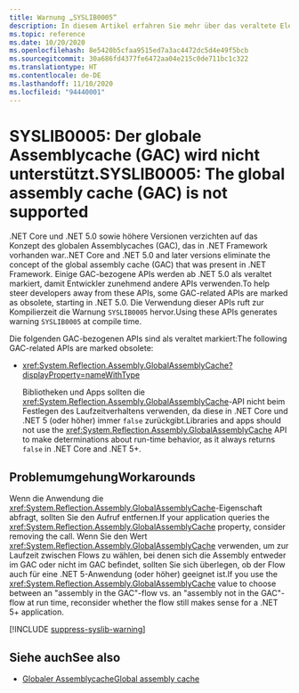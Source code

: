 ```yaml
---
title: Warnung „SYSLIB0005“
description: In diesem Artikel erfahren Sie mehr über das veraltete Element, das zur Kompilierzeit den Fehler „SYSLIB0005“ generiert.
ms.topic: reference
ms.date: 10/20/2020
ms.openlocfilehash: 8e5420b5cfaa9515ed7a3ac4472dc5d4e49f5bcb
ms.sourcegitcommit: 30a686fd4377fe6472aa04e215c0de711bc1c322
ms.translationtype: HT
ms.contentlocale: de-DE
ms.lasthandoff: 11/10/2020
ms.locfileid: "94440001"
---
```

# <a name="syslib0005-the-global-assembly-cache-gac-is-not-supported"></a><span data-ttu-id="3bd01-103">SYSLIB0005: Der globale Assemblycache (GAC) wird nicht unterstützt.</span><span class="sxs-lookup"><span data-stu-id="3bd01-103">SYSLIB0005: The global assembly cache (GAC) is not supported</span></span>

<span data-ttu-id="3bd01-104">.NET Core und .NET 5.0 sowie höhere Versionen verzichten auf das Konzept des globalen Assemblycaches (GAC), das in .NET Framework vorhanden war.</span><span class="sxs-lookup"><span data-stu-id="3bd01-104">.NET Core and .NET 5.0 and later versions eliminate the concept of the global assembly cache (GAC) that was present in .NET Framework.</span></span> <span data-ttu-id="3bd01-105">Einige GAC-bezogene APIs werden ab .NET 5.0 als veraltet markiert, damit Entwickler zunehmend andere APIs verwenden.</span><span class="sxs-lookup"><span data-stu-id="3bd01-105">To help steer developers away from these APIs, some GAC-related APIs are marked as obsolete, starting in .NET 5.0.</span></span> <span data-ttu-id="3bd01-106">Die Verwendung dieser APIs ruft zur Kompilierzeit die Warnung `SYSLIB0005` hervor.</span><span class="sxs-lookup"><span data-stu-id="3bd01-106">Using these APIs generates warning `SYSLIB0005` at compile time.</span></span>

<span data-ttu-id="3bd01-107">Die folgenden GAC-bezogenen APIs sind als veraltet markiert:</span><span class="sxs-lookup"><span data-stu-id="3bd01-107">The following GAC-related APIs are marked obsolete:</span></span>

- <xref:System.Reflection.Assembly.GlobalAssemblyCache?displayProperty=nameWithType>

  <span data-ttu-id="3bd01-108">Bibliotheken und Apps sollten die <xref:System.Reflection.Assembly.GlobalAssemblyCache>-API nicht beim Festlegen des Laufzeitverhaltens verwenden, da diese in .NET Core und .NET 5 (oder höher) immer `false` zurückgibt.</span><span class="sxs-lookup"><span data-stu-id="3bd01-108">Libraries and apps should not use the <xref:System.Reflection.Assembly.GlobalAssemblyCache> API to make determinations about run-time behavior, as it always returns `false` in .NET Core and .NET 5+.</span></span>

## <a name="workarounds"></a><span data-ttu-id="3bd01-109">Problemumgehung</span><span class="sxs-lookup"><span data-stu-id="3bd01-109">Workarounds</span></span>

<span data-ttu-id="3bd01-110">Wenn die Anwendung die <xref:System.Reflection.Assembly.GlobalAssemblyCache>-Eigenschaft abfragt, sollten Sie den Aufruf entfernen.</span><span class="sxs-lookup"><span data-stu-id="3bd01-110">If your application queries the <xref:System.Reflection.Assembly.GlobalAssemblyCache> property, consider removing the call.</span></span> <span data-ttu-id="3bd01-111">Wenn Sie den Wert <xref:System.Reflection.Assembly.GlobalAssemblyCache> verwenden, um zur Laufzeit zwischen Flows zu wählen, bei denen sich die Assembly entweder im GAC oder nicht im GAC befindet, sollten Sie sich überlegen, ob der Flow auch für eine .NET 5-Anwendung (oder höher) geeignet ist.</span><span class="sxs-lookup"><span data-stu-id="3bd01-111">If you use the <xref:System.Reflection.Assembly.GlobalAssemblyCache> value to choose between an "assembly in the GAC"-flow vs. an "assembly not in the GAC"-flow at run time, reconsider whether the flow still makes sense for a .NET 5+ application.</span></span>

[!INCLUDE [suppress-syslib-warning](../../../includes/suppress-syslib-warning.md)]

## <a name="see-also"></a><span data-ttu-id="3bd01-112">Siehe auch</span><span class="sxs-lookup"><span data-stu-id="3bd01-112">See also</span></span>

- [<span data-ttu-id="3bd01-113">Globaler Assemblycache</span><span class="sxs-lookup"><span data-stu-id="3bd01-113">Global assembly cache</span></span>](../../framework/app-domains/gac.md)

